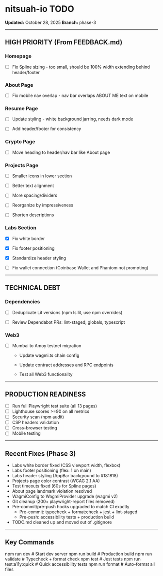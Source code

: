 # nitsuah-io TODO

**Updated:** October 28, 2025
**Branch:** phase-3

---

## HIGH PRIORITY (From FEEDBACK.md)

### Homepage

- [ ] Fix Spline sizing - too small, should be 100% width extending behind header/footer

### About Page

- [ ] Fix mobile nav overlap - nav bar overlaps ABOUT ME text on mobile

### Resume Page

- [ ] Update styling - white background jarring, needs dark mode

- [ ] Add header/footer for consistency

### Crypto Page

- [ ] Move heading to header/nav bar like About page

### Projects Page

- [ ] Smaller icons in lower section

- [ ] Better text alignment

- [ ] More spacing/dividers

- [ ] Reorganize by impressiveness

- [ ] Shorten descriptions

### Labs Section

- [x] Fix white border

- [x] Fix footer positioning

- [x] Standardize header styling

- [ ] Fix wallet connection (Coinbase Wallet and Phantom not prompting)

---

## TECHNICAL DEBT

### Dependencies

- [ ] Deduplicate Lit versions (npm ls lit, use npm overrides)

- [ ] Review Dependabot PRs: lint-staged, globals, typescript

### Web3

- [ ] Mumbai to Amoy testnet migration

  - Update wagmi.ts chain config

  - Update contract addresses and RPC endpoints

  - Test all Web3 functionality

---

## PRODUCTION READINESS

- [ ] Run full Playwright test suite (all 13 pages)
- [ ] Lighthouse scores >=90 on all metrics
- [ ] Security scan (npm audit)
- [ ] CSP headers validation
- [ ] Cross-browser testing
- [ ] Mobile testing

---

## Recent Fixes (Phase 3)

- Labs white border fixed (CSS viewport width, flexbox)
- Labs footer positioning (flex: 1 on main)
- Labs header styling (AppBar background to #181818)
- Projects page color contrast (WCAG 2.1 AA)
- Test timeouts fixed (60s for Spline pages)
- About page landmark violation resolved
- WagmiConfig to WagmiProvider upgrade (wagmi v2)
- Git cleanup (200+ playwright-report files removed)
- Pre-commit/pre-push hooks upgraded to match CI exactly
  - Pre-commit: typecheck + format:check + jest + lint-staged
  - Pre-push: accessibility tests + production build
- TODO.md cleaned up and moved out of .gitignore

---

## Key Commands

npm run dev              # Start dev server
npm run build            # Production build
npm run validate         # Typecheck + format check
npm test                 # Jest tests
npm run test:a11y:quick  # Quick accessibility tests
npm run format           # Auto-format all files
